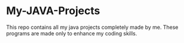 # My-JAVA-Projects

This repo contains all my java projects completely made by me.
These programs are made only to enhance my coding skills.
